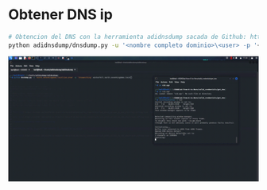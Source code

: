 # Obtener DNS ip

```Bash
# Obtencion del DNS con la herramienta adidnsdump sacada de Github: https://github.com/dirkjanm/adidnsdump
python adidnsdump/dnsdump.py -u '<nombre completo dominio>\<user> -p '<pass>' <nombre dns del DC>

```

![Alt text](https://github.com/jor6PS/ad-from-0-to-Hero/blob/master/valid_credentials/get_dns/vid.gif?raw=true "Obteniendo el DNS")
